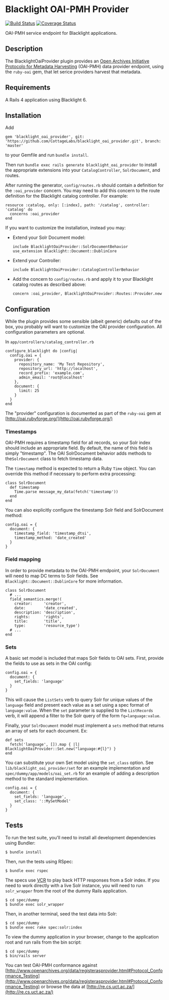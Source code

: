 # Blacklight OAI-PMH Provider

[![Build Status][BS img]][Build Status]
[![Coverage Status][CS img]][Coverage Status]

OAI-PMH service endpoint for Blacklight applications.

## Description

The BlacklightOaiProvider plugin provides an [Open Archives Initiative Protocolo for Metadata Harvesting](http://www.openarchives.org/pmh/) (OAI-PMH) data provider endpoint, using the `ruby-oai` gem, that let serice providers harvest that metadata.

## Requirements

A Rails 4 application using Blacklight 6.

## Installation

Add

    gem 'blacklight_oai_provider', git: 'https://github.com/CottageLabs/blacklight_oai_provider.git', branch: 'master'

to your Gemfile and run `bundle install`.

Then run `bundle exec rails generate blacklight_oai_provider` to install the appropriate extensions into your `CatalogController`, `SolrDocument`, and routes.

After running the generator, `config/routes.rb` should contain a definition for the `:oai_provider` concern. You may need to add this concern to the route definition for the Blacklight catalog controller. For example:

    resource :catalog, only: [:index], path: '/catalog', controller: 'catalog' do
      concerns :oai_provider
    end 

If you want to customize the installation, instead you may:

  * Extend your Solr Document model:
    
    ```
    include BlacklightOaiProvider::SolrDocumentBehavior
    use_extension Blacklight::Document::DublinCore
    ```

  * Extend your Controller:

    ```
    include BlacklightOaiProvider::CatalogControllerBehavior
    ```

  * Add the concern to `config/routes.rb` and apply it to your Blacklight catalog routes as described above:

    ```
    concern :oai_provider, BlacklightOaiProvider::Routes::Provider.new
    ```

## Configuration

While the plugin provides some sensible (albeit generic) defaults out of the box, you probably will want to customize the OAI provider configuration. All configuration parameters are optional.

In `app/controllers/catalog_controller.rb`

    configure_blacklight do |config|
      config.oai = {
        provider: {
          repository_name: 'My Test Repository',
          repository_url: 'http://localhost',
          record_prefix: 'example.com',
          admin_email: 'root@localhost'
        },
        document: {
          limit: 25
        }
      }
    end

The "provider" configuration is documented as part of the `ruby-oai` gem at [http://oai.rubyforge.org/](http://oai.rubyforge.org/)

### Timestamps

OAI-PMH requires a timestamp field for all records, so your Solr index should include an appropriate field. By default, the name of this field is simply "timestamp". The OAI SolrDocument behavior adds methods to the`SolrDocument` class to fetch timestamp data.

The `timestamp` method is expected to return a Ruby `Time` object. You can override this method if necessary to perform extra processing:

    class SolrDocument
      def timestamp
        Time.parse message_my_data(fetch('timestamp'))
      end
    end

You can also explicitly configure the timestamp Solr field and SolrDocument method:

    config.oai = {
      document: {
        timestamp_field: 'timestamp_dtsi',
        timestamp_method: 'date_created'
      }
    }

### Field mapping

In order to provide metadata to the OAI-PMH emdpoint, your `SolrDocument` will need to map DC terms to Solr fields. See `Blacklight::Document::DublinCore` for more information.

    class SolrDocument
      # ...
      field_semantics.merge!(
        creator:     'creator',
        date:        'date_created',
        description: 'description',
        rights:      'rights',
        title:       'title',
        type:        'resource_type')
      # ...
    end

### Sets

A basic set model is included that maps Solr fields to OAI sets. First, provide the fields to use as sets in the OAI config:

    config.oai = {
      document: {
        set_fields: 'language'
      }
    }

This will cause the `ListSets` verb to query Solr for unique values of the `language` field and present each value as a set using a spec format of `language:value`. When the `set` parameter is supplied to the `ListRecords` verb, it will append a filter to the Solr query of the form `fq=language:value`.

Finally, your `SolrDocument` model must implement a `sets` method that returns an array of sets for each document. Ex:

    def sets
      fetch('language', []).map { |l| BlacklightOaiProvider::Set.new("language:#{l}") }
    end

You can substitute your own Set model using the `set_class` option. See `lib/blacklight_oai_provider/set` for an example implementation and `spec/dummy/app/models/oai_set.rb` for an example of adding a description method to the standard implementation.

    config.oai = {
      document: {
        set_fields: 'language',
        set_class: '::MySetModel'
      }
    }

## Tests

To run the test suite, you'll need to install all development dependencies using Bundler:

    $ bundle install

Then, run the tests using RSpec:

    $ bundle exec rspec

The specs use [VCR](https://github.com/vcr/vcr) to play back HTTP responses from a Solr index. If you need to work directly with a live Solr instance, you will need to run `solr_wrapper` from the root of the dummy Rails application.

    $ cd spec/dummy
    $ bundle exec solr_wrapper

Then, in another terminal, seed the test data into Solr:

    $ cd spec/dummy
    $ bundle exec rake spec:solr:index

To view the dummy application in your browser, change to the application root and run rails from the bin script:

    $ cd spec/dummy
    $ bin/rails server

You can test OAI-PMH conformance against [http://www.openarchives.org/data/registerasprovider.html#Protocol_Conformance_Testing](http://www.openarchives.org/data/registerasprovider.html#Protocol_Conformance_Testing) or browse the data at [http://re.cs.uct.ac.za/](http://re.cs.uct.ac.za/)


[Build Status]: https://travis-ci.org/osulibraries/blacklight_oai_provider
[Coverage Status]: https://coveralls.io/github/osulibraries/blacklight_oai_provider?branch=master

[BS img]: https://travis-ci.org/osulibraries/blacklight_oai_provider.svg?branch=master
[CS img]: https://coveralls.io/repos/github/osulibraries/blacklight_oai_provider/badge.svg?branch=master

